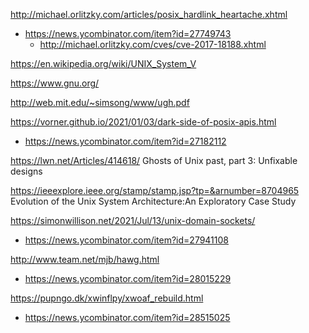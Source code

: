 http://michael.orlitzky.com/articles/posix_hardlink_heartache.xhtml
* https://news.ycombinator.com/item?id=27749743
  * http://michael.orlitzky.com/cves/cve-2017-18188.xhtml

https://en.wikipedia.org/wiki/UNIX_System_V

https://www.gnu.org/

http://web.mit.edu/~simsong/www/ugh.pdf

https://vorner.github.io/2021/01/03/dark-side-of-posix-apis.html
* https://news.ycombinator.com/item?id=27182112

https://lwn.net/Articles/414618/ Ghosts of Unix past, part 3: Unfixable designs

https://ieeexplore.ieee.org/stamp/stamp.jsp?tp=&arnumber=8704965 Evolution of the Unix System Architecture:An Exploratory Case Study

https://simonwillison.net/2021/Jul/13/unix-domain-sockets/
* https://news.ycombinator.com/item?id=27941108


http://www.team.net/mjb/hawg.html
* https://news.ycombinator.com/item?id=28015229

https://pupngo.dk/xwinflpy/xwoaf_rebuild.html
* https://news.ycombinator.com/item?id=28515025

